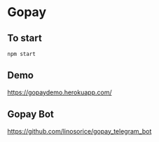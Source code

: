 # Gopay

## To start
`npm start`

## Demo
https://gopaydemo.herokuapp.com/

## Gopay Bot
https://github.com/linosorice/gopay_telegram_bot

